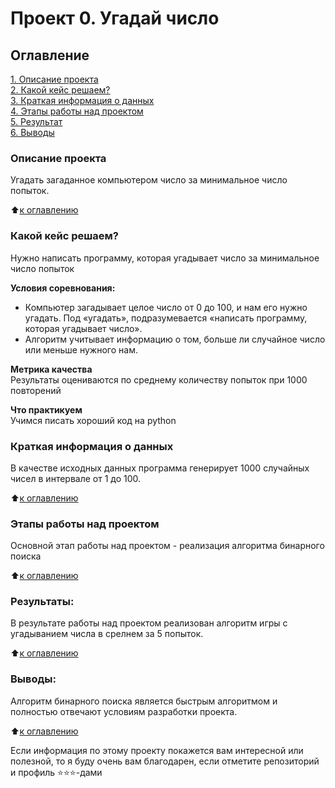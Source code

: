 # Проект 0. Угадай число

## Оглавление  
[1. Описание проекта](https://github.com/aabryuk1/DS_task_7/blob/main/README.md#описание-проекта)  
[2. Какой кейс решаем?](https://github.com/aabryuk1/DS_task_7/blob/main/README.md#какой-кейс-решаем)  
[3. Краткая информация о данных](https://github.com/aabryuk1/DS_task_7/blob/main/README.md#краткая-информация-о-данных)  
[4. Этапы работы над проектом](https://github.com/aabryuk1/DS_task_7/blob/main/README.md#этапы-работы-над-проектом)  
[5. Результат](https://github.com/aabryuk1/DS_task_7/blob/main/README.md#результаты)    
[6. Выводы](https://github.com/aabryuk1/DS_task_7/blob/main/README.md#выводы) 

### Описание проекта    
Угадать загаданное компьютером число за минимальное число попыток.

:arrow_up:[к оглавлению](https://github.com/aabryuk1/DS_task_7/blob/main/README.md#оглавление)


### Какой кейс решаем?    
Нужно написать программу, которая угадывает число за минимальное число попыток

**Условия соревнования:**  
- Компьютер загадывает целое число от 0 до 100, и нам его нужно угадать. Под «угадать», подразумевается «написать программу, которая угадывает число».
- Алгоритм учитывает информацию о том, больше ли случайное число или меньше нужного нам.

**Метрика качества**     
Результаты оцениваются по среднему количеству попыток при 1000 повторений

**Что практикуем**     
Учимся писать хороший код на python


### Краткая информация о данных
В качестве исходных данных программа генерирует 1000 случайных чисел в интервале от 1 до 100.
  
:arrow_up:[к оглавлению](https://github.com/aabryuk1/DS_task_7/blob/main/README.md#оглавление)


### Этапы работы над проектом  
Основной этап работы над проектом - реализация алгоритма бинарного поиска

:arrow_up:[к оглавлению](https://github.com/aabryuk1/DS_task_7/blob/main/README.md#оглавление)


### Результаты:  
В результате работы над проектом реализован алгоритм игры с угадыванием числа в срелнем за 5 попыток.

:arrow_up:[к оглавлению](https://github.com/aabryuk1/DS_task_7/blob/main/README.md#оглавление)


### Выводы:  
Алгоритм бинарного поиска является быстрым алгоритмом и полностью отвечают условиям разработки проекта.

:arrow_up:[к оглавлению](https://github.com/aabryuk1/DS_task_7/blob/main/README.md#оглавление)


Если информация по этому проекту покажется вам интересной или полезной, то я буду очень вам благодарен, если отметите репозиторий и профиль ⭐️⭐️⭐️-дами